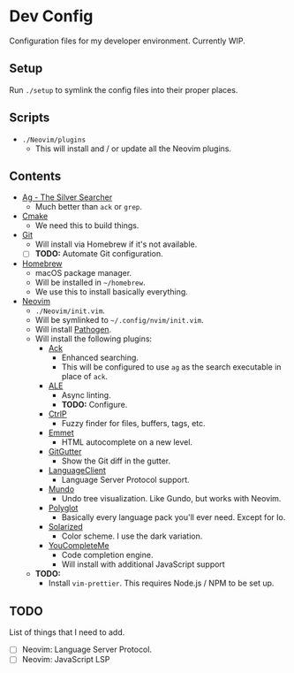 # Dev Config

Configuration files for my developer environment. Currently WIP.

## Setup

Run `./setup` to symlink the config files into their proper places.

## Scripts

- `./Neovim/plugins`
  - This will install and / or update all the Neovim plugins.

## Contents

- [Ag - The Silver Searcher](https://geoff.greer.fm/ag/)
  - Much better than `ack` or `grep`.
- [Cmake](https://cmake.org/)
  - We need this to build things.
- [Git](https://git-scm.com/)
  - Will install via Homebrew if it's not available.
  - [ ] **TODO:** Automate Git configuration.
- [Homebrew](https://brew.sh/)
  - macOS package manager.
  - Will be installed in `~/homebrew`.
  - We use this to install basically everything.
- [Neovim](https://neovim.io/)
  - `./Neovim/init.vim`.
  - Will be symlinked to `~/.config/nvim/init.vim`.
  - Will install [Pathogen](https://github.com/tpope/vim-pathogen).
  - Will install the following plugins:
    - [Ack](https://github.com/mileszs/ack.vim)
      - Enhanced searching.
      - This will be configured to use `ag` as the search executable in place of `ack`.
    - [ALE](https://github.com/w0rp/ale)
      - Async linting.
      - **TODO:** Configure.
    - [CtrlP](http://ctrlpvim.github.io/ctrlp.vim/)
      - Fuzzy finder for files, buffers, tags, etc.
    - [Emmet](http://emmet.io/)
      - HTML autocomplete on a new level.
    - [GitGutter](https://github.com/airblade/vim-gitgutter)
      - Show the Git diff in the gutter.
    - [LanguageClient](https://github.com/autozimu/LanguageClient-neovim)
      - Language Server Protocol support.
    - [Mundo](https://github.com/simnalamburt/vim-mundo)
      - Undo tree visualization. Like Gundo, but works with Neovim.
    - [Polyglot](https://github.com/sheerun/vim-polyglot)
      - Basically every language pack you'll ever need. Except for Io.
    - [Solarized](https://github.com/altercation/vim-colors-solarized)
      - Color scheme. I use the dark variation.
    - [YouCompleteMe](http://valloric.github.io/YouCompleteMe/)
      - Code completion engine.
      - Will install with additional JavaScript support
  - **TODO:**
    - Install `vim-prettier`. This requires Node.js / NPM to be set up.

## TODO

List of things that I need to add.

- [ ] Neovim: Language Server Protocol.
- [ ] Neovim: JavaScript LSP
